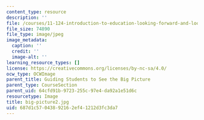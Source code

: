 ```yaml
---
content_type: resource
description: ''
file: /courses/11-124-introduction-to-education-looking-forward-and-looking-back-on-education-fall-2011/687d1c57043892162ef41212d3fc3da7_big-picture2.jpg
file_size: 74890
file_type: image/jpeg
image_metadata:
  caption: ''
  credit: ''
  image-alt: ''
learning_resource_types: []
license: https://creativecommons.org/licenses/by-nc-sa/4.0/
ocw_type: OCWImage
parent_title: Guiding Students to See the Big Picture
parent_type: CourseSection
parent_uid: 64cfd91b-9723-255c-97e4-da92a1e51d6c
resourcetype: Image
title: big-picture2.jpg
uid: 687d1c57-0438-9216-2ef4-1212d3fc3da7
---
```

